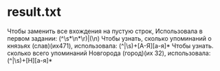 # result.txt
Чтобы заменить все вхождения на пустую строк, Использовала в первом задании: (^\s*\n*\r)|(\n)
Чтобы узнать, сколько упоминаний о князьях (слав)(их471), использовала: (^|\s)+[А-Я][а-я]*
Чтобы узнать. сколько всего упоминаний Новгорода (город)(их 32), использовала: (^|\s)+[Н][а-я]*
